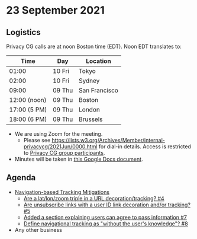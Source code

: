 # 23 September 2021

## Logistics

Privacy CG calls are at noon Boston time (EDT). Noon EDT translates to:

| Time         | Day    | Location      |
| ------------ | ------ | ------------- |
| 01:00        | 10 Fri | Tokyo         |
| 02:00        | 10 Fri | Sydney        |
| 09:00        | 09 Thu | San Francisco |
| 12:00 (noon) | 09 Thu | Boston        |
| 17:00 (5 PM) | 09 Thu | London        |
| 18:00 (6 PM) | 09 Thu | Brussels      |

* We are using Zoom for the meeting.
    * Please see https://lists.w3.org/Archives/Member/internal-privacycg/2021Jun/0000.html for dial-in details. Access is restricted to [Privacy CG group participants](https://www.w3.org/community/privacycg/participants).
* Minutes will be taken in [this Google Docs document](https://docs.google.com/document/d/1DZEhS1UHJ1PKxt5ZwKmn5LZ4bo10UFyNXeLp2dUuzRM/edit#).

## Agenda

* [Navigation-based Tracking Mitigations](https://github.com/privacycg/nav-tracking-mitigations)
  * [Are a lat/lon/zoom triple in a URL decoration/tracking? #4](https://github.com/privacycg/nav-tracking-mitigations/issues/4)
  * [Are unsubscribe links with a user ID link decoration and/or tracking? #5](https://github.com/privacycg/nav-tracking-mitigations/issues/5)
  * [Added a section explaining users can agree to pass information #7](https://github.com/privacycg/nav-tracking-mitigations/pull/7)
  * [Define navigational tracking as "without the user's knowledge"? #8](https://github.com/privacycg/nav-tracking-mitigations/issues/8)
* Any other business

